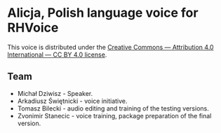 # Alicja, Polish language voice for RHVoice
This voice is distributed under the [Creative Commons — Attribution 4.0 International — CC BY 4.0 license](https://creativecommons.org/licenses/by/4.0//).

## Team
- Michał Dziwisz - Speaker.
- Arkadiusz Świętnicki - voice initiative.
- Tomasz Bilecki - audio editing and training of the testing versions.
- Zvonimir Stanecic - voice training, package preparation of the final version.
